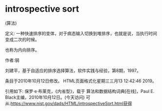 # introspective sort


(算法)



定义:
一种快速排序的变体，对于病态输入切换到堆排序，也就是说，当执行时间变成二次的时候。



也称为内向排序。


作者:钢


刘建平，基于自适应的排序选择算法，软件实践与经验，第8期，1997。








条目于2010年10月12日修改。
HTML页面格式化星期三三月13 12:42:46 2019。



引用如下:
保罗·e·布莱克，《内省型》，载于
算法和数据结构词典[在线]，Paul E. Black主编，2010年10月12日。(今天访问)
可从:https://www.nist.gov/dads/HTML/introspectiveSort.html获得